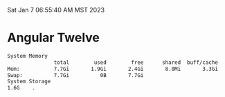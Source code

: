 Sat Jan  7 06:55:40 AM MST 2023

# Angular Twelve

```bash
System Memory
               total        used        free      shared  buff/cache   available
Mem:           7.7Gi       1.9Gi       2.4Gi       8.0Mi       3.3Gi       5.5Gi
Swap:          7.7Gi          0B       7.7Gi
System Storage
1.6G	.
```
